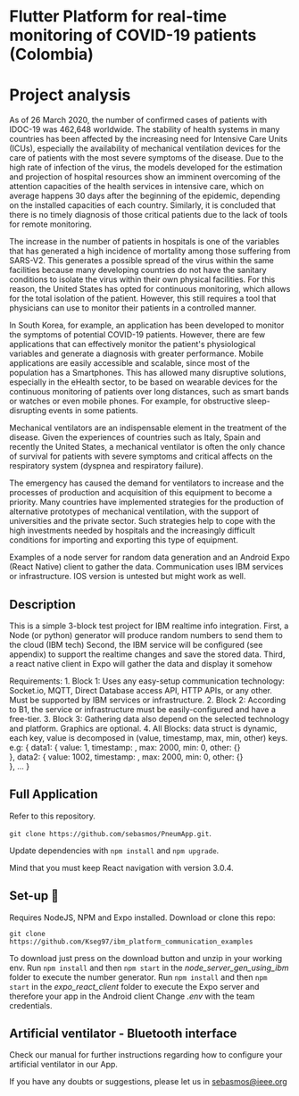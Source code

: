 # Flutter Platform for real-time monitoring of COVID-19 patients (Colombia)
# Project analysis
As of 26 March 2020, the number of confirmed cases of patients with IDOC-19 was 462,648 worldwide. The stability of health systems in many countries has been affected by the increasing need for Intensive Care Units (ICUs), especially the availability of mechanical ventilation devices for the care of patients with the most severe symptoms of the disease.
Due to the high rate of infection of the virus, the models developed for the estimation and projection of hospital resources show an imminent overcoming of the attention capacities of the health services in intensive care, which on average happens 30 days after the beginning of the epidemic, depending on the installed capacities of each country. Similarly, it is concluded that there is no timely diagnosis of those critical patients due to the lack of tools for remote monitoring.

The increase in the number of patients in hospitals is one of the variables that has generated a high incidence of mortality among those suffering from SARS-V2. This generates a possible spread of the virus within the same facilities because many developing countries do not have the sanitary conditions to isolate the virus within their own physical facilities. For this reason, the United States has opted for continuous monitoring, which allows for the total isolation of the patient. However, this still requires a tool that physicians can use to monitor their patients in a controlled manner. 

In South Korea, for example, an application has been developed to monitor the symptoms of potential COVID-19 patients. However, there are few applications that can effectively monitor the patient&#39;s physiological variables and generate a diagnosis with greater performance.
Mobile applications are easily accessible and scalable, since most of the population has a Smartphones. This has allowed many disruptive solutions, especially in the eHealth sector, to be based on wearable devices for the continuous monitoring of patients over long distances, such as smart bands or watches or even mobile phones. For example, for obstructive sleep-disrupting events in some patients.

Mechanical ventilators are an indispensable element in the treatment of the disease. Given the experiences of countries such as Italy, Spain and recently the United States, a mechanical ventilator is often the only chance of survival for patients with severe symptoms and critical affects on the respiratory system (dyspnea and respiratory failure).

The emergency has caused the demand for ventilators to increase and the processes of production and acquisition of this equipment to become a priority. Many countries have implemented strategies for the production of alternative prototypes of mechanical ventilation, with the support of universities and the private sector. Such strategies help to cope with the high investments needed by hospitals and the increasingly difficult conditions for importing and exporting this type of equipment.

Examples of a node server for random data generation and an Android Expo (React Native) client to gather the data. Communication uses IBM services or infrastructure. IOS version is untested but might work as well.

## Description

This is a simple 3-block test project for IBM realtime info integration. 
First, a Node (or python) generator will produce random numbers to send them to the cloud (IBM tech)
Second, the IBM service will be configured (see appendix) to support the realtime changes and save the stored data.
Third, a react native client in Expo will gather the data and display it somehow

Requirements:
	1. Block 1: Uses any easy-setup communication technology:
		Socket.io, MQTT, Direct Database access API, HTTP APIs, or any other. Must be supported by IBM services or infrastructure.
	2. Block 2: According to B1, the service or infrastructure must be easily-configured and have a free-tier.
	3. Block 3: Gathering data also depend on the selected technology and platform. Graphics are optional.
	4. All Blocks: data struct is dynamic, each key, value is decomposed in (value, timestamp, max, min, other) keys. e.g:
		{ 
			data1: { 
				value: 1, 
				timestamp: <ns-timestamp>,
				max: 2000,
				min: 0,
				other: {}			
			}, 
			data2: { 
				value: 1002, 
				timestamp: <ns-timestamp>,
				max: 2000,
				min: 0,
				other: {}			
			},
			...
		}
	
	
## Full Application

Refer to this repository.

`git clone https://github.com/sebasmos/PneumApp.git`.

Update dependencies with `npm install` and `npm upgrade`.

Mind that you must keep React navigation with version 3.0.4. 

## Set-up 🤬

Requires NodeJS, NPM and Expo installed.
Download or clone this repo:

`git clone https://github.com/Kseg97/ibm_platform_communication_examples`

To download just press on the download button and unzip in your working env.
Run `npm install` and then `npm start` in the *node_server_gen_using_ibm* folder to execute the number generator.
Run `npm install` and then `npm start` in the *expo_react_client* folder to execute the Expo server and therefore your app in the Android client
Change *.env* with the team credentials.
## Artificial ventilator - Bluetooth interface 
Check our manual for further instructions regarding how to configure your artificial ventilator in our App.

If you have any doubts or suggestions, please let us in sebasmos@ieee.org
